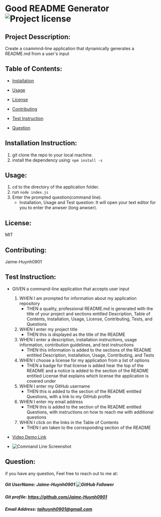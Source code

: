 


# Good README Generator                                              ![Project license](https://img.shields.io/badge/license-MIT-brightgreen)                                                       

## Project Desscription:

Create a coammnd-line application that dynamically generates a README.md from a user's input

## Table of Contents:

* [Installation](#Installation%20Instruction)

* [Usage](#Usage)

* [License](#License)

* [Contributing](#Contributing)

* [Test Instruction](#Test%20Instruction)

* [Question](#Question)


## Installation Instruction:

1. git clone the repo to your local machine. 
2. install the dependency using: `npm install -s`


## Usage:

1. cd to the directory of the application folder. 
2. run `node index.js` 
3. Enter the prompted question(command line).
    - Installation, Usage and Test question: It will open your text editor for you to enter the anwser (long anwser).


## License:

MIT

## Contributing:

Jaime-Huynh0901

## Test Instruction:

* GIVEN a command-line application that accepts user input
    1. WHEN I am prompted for information about my application repository
        - THEN a quality, professional README.md is generated with the title of your project and sections entitled Description, Table of Contents, Installation, Usage, License, Contributing, Tests, and Questions
    2. WHEN I enter my project title
        - THEN this is displayed as the title of the README
    3. WHEN I enter a description, installation instructions, usage information, contribution guidelines, and test instructions
        - THEN this information is added to the sections of the README entitled Description, Installation, Usage, Contributing, and Tests
    4. WHEN I choose a license for my application from a list of options
        - THEN a badge for that license is added hear the top of the README and a notice is added to the section of the README entitled License that explains which license the application is covered under
    5. WHEN I enter my GitHub username
        - THEN this is added to the section of the README entitled Questions, with a link to my GitHub profile
    6. WHEN I enter my email address
        - THEN this is added to the section of the README entitled Questions, with instructions on how to reach me with additional questions
    7. WHEN I click on the links in the Table of Contents
        - THEN I am taken to the corresponding section of the README

* [Video Demo Link](https://drive.google.com/file/d/1x3QDfczq6nuzC-en7stzaYjDKfMzVi-E/view)
* ![Command Line Screenshot](assets/Screenshot1.png)

## Question:

if you have any question, Feel free to reach out to me at:

##### Git UserName: Jaime-Huynh0901  ![GitHub Follower](https://img.shields.io/github/followers/Jaime-Huynh0901?label=Follower&style=social)
##### Git profile: https://github.com/Jaime-Huynh0901
##### Email Address: taihuynh0901@gmail.com
